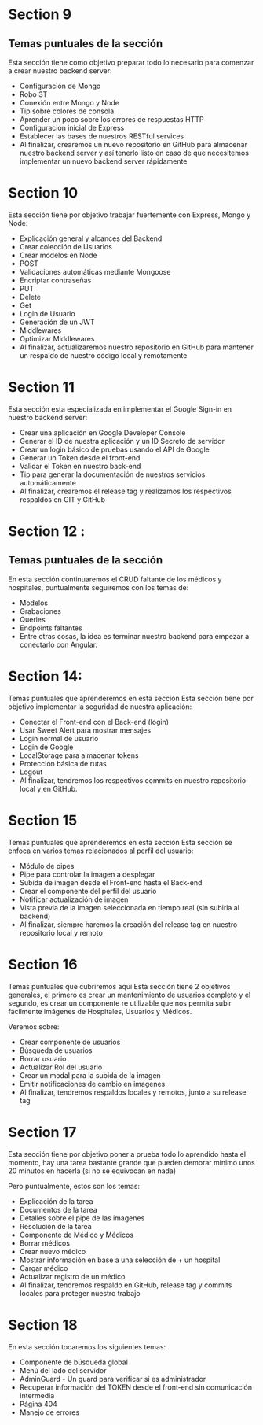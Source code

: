 # Section 9

## Temas puntuales de la sección

Esta sección tiene como objetivo preparar todo lo necesario para comenzar a crear nuestro backend server:

+ Configuración de Mongo
+ Robo 3T
+ Conexión entre Mongo y Node
+ Tip sobre colores de consola
+ Aprender un poco sobre los errores de respuestas HTTP
+ Configuración inicial de Express
+ Establecer las bases de nuestros RESTful services
+ Al finalizar, crearemos un nuevo repositorio en GitHub para almacenar nuestro backend server y así tenerlo listo en caso de que necesitemos implementar un nuevo backend server rápidamente

# Section 10

Esta sección tiene por objetivo trabajar fuertemente con Express, Mongo y Node:

+ Explicación general y alcances del Backend
+ Crear colección de Usuarios
+ Crear modelos en Node
+ POST
+ Validaciones automáticas mediante Mongoose
+ Encriptar contraseñas
+ PUT
+ Delete
+ Get
+ Login de Usuario
+ Generación de un JWT
+ Middlewares
+ Optimizar Middlewares
+ Al finalizar, actualizaremos nuestro repositorio en GitHub para mantener un respaldo de nuestro código local y remotamente


# Section 11
Esta sección esta especializada en implementar el Google Sign-in en nuestro backend server:

+ Crear una aplicación en Google Developer Console
+ Generar el ID de nuestra aplicación y un ID Secreto de servidor
+ Crear un login básico de pruebas usando el API de Google
+ Generar un Token desde el front-end
+ Validar el Token en nuestro back-end
+ Tip para generar la documentación de nuestros servicios automáticamente
+ Al finalizar, crearemos el release tag y realizamos los respectivos respaldos en GIT y GitHub

# Section 12 :
## Temas puntuales de la sección

En esta sección continuaremos el CRUD faltante de los médicos y hospitales, puntualmente seguiremos con los temas de:

+ Modelos
+ Grabaciones
+ Queries
+ Endpoints faltantes
+ Entre otras cosas, la idea es terminar nuestro backend para empezar a conectarlo con Angular.

# Section 14: 
Temas puntuales que aprenderemos en esta sección
Esta sección tiene por objetivo implementar la seguridad de nuestra aplicación:

+ Conectar el Front-end con el Back-end (login)
+ Usar Sweet Alert para mostrar mensajes
+ Login normal de usuario
+ Login de Google
+ LocalStorage para almacenar tokens
+ Protección básica de rutas
+ Logout
+ Al finalizar, tendremos los respectivos commits en nuestro repositorio local y en GitHub.

# Section 15
Temas puntuales que aprenderemos en esta sección
Esta sección se enfoca en varios temas relacionados al perfil del usuario:

+ Módulo de pipes 
+ Pipe para controlar la imagen a desplegar
+ Subida de imagen desde el Front-end hasta el Back-end
+ Crear el componente del perfil del usuario
+ Notificar actualización de imagen
+ Vista previa de la imagen seleccionada en tiempo real (sin subirla al backend)
+ Al finalizar, siempre haremos la creación del release tag en nuestro repositorio local y remoto

# Section 16
Temas puntuales que cubriremos aquí
Esta sección tiene 2 objetivos generales, el primero es crear un mantenimiento de usuarios completo y el segundo, es crear un componente re utilizable que nos permita subir fácilmente imágenes de Hospitales, Usuarios y Médicos.

Veremos sobre:

+ Crear componente de usuarios
+ Búsqueda de usuarios
+ Borrar usuario
+ Actualizar Rol del usuario
+ Crear un modal para la subida de la imagen
+ Emitir notificaciones de cambio en imagenes
+ Al finalizar, tendremos respaldos locales y remotos, junto a su release tag

# Section 17 
Esta sección tiene por objetivo poner a prueba todo lo aprendido hasta el momento, hay una tarea bastante grande que pueden demorar mínimo unos 20 minutos en hacerla  (si no se equivocan en nada)

Pero puntualmente, estos son los temas:

+ Explicación de la tarea
+ Documentos de la tarea
+ Detalles sobre el pipe de las imagenes
+ Resolución de la tarea
+ Componente de Médico y Médicos
+ Borrar médicos
+ Crear nuevo médico
+ Mostrar información en base a una selección de + un hospital
+ Cargar médico
+ Actualizar registro de un médico
+ Al finalizar, tendremos respaldo en GitHub, release tag y commits locales para proteger nuestro trabajo

# Section 18
En esta sección tocaremos los siguientes temas:

+ Componente de búsqueda global
+ Menú del lado del servidor
+ AdminGuard - Un guard para verificar si es administrador
+ Recuperar información del TOKEN desde el front-end sin comunicación intermedia
+ Página 404
+ Manejo de errores